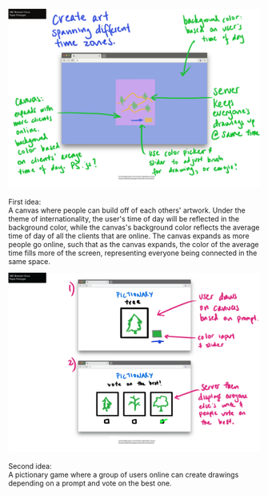 ![first](projectcproposal1.jpg)
<br><br>
First idea:
<br>
A canvas where people can build off of each others' artwork. Under the theme of internationality, the user's time of day will be reflected in the background color, while the canvas's background color reflects the average time of day of all the clients that are online. The canvas expands as more people go online, such that as the canvas expands, the color of the average time fills more of the screen, representing everyone being connected in the same space.

![second](projectcproposal2.jpg)
<br><br>
Second idea:
<br>
A pictionary game where a group of users online can create drawings depending on a prompt and vote on the best one.
